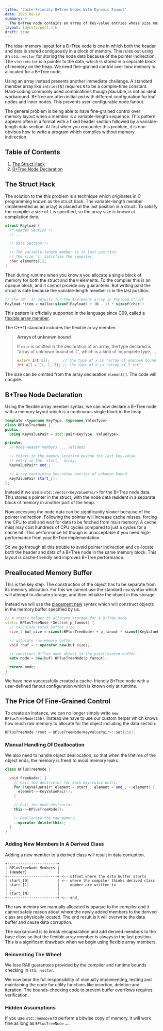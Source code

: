 ```yaml
---
title: 'Cache-Friendly B+Tree Nodes With Dynamic Fanout'
date: 2025-08-18
summary: >
  The B+Tree node contains an array of key-value entries whose size must be known at compile time. But if you hard-code the sizes, it prevents the user from configuring the node fanout when using the B+Tree data structure implementation. Furthermore, the node layout should be contiguous in memory, and should not contain an indirection to heap allocated memory for the key-value entries array field. This post demonstrates how the struct hack combined with dynamic memory allocation solves both the challenges elegantly.
layout: layouts/post.njk
draft: true
---
```


The ideal memory layout for a B+Tree node is one in which both the header and data is stored contiguously in a block of memory. This rules out using an `std::vector` for storing the node data because of the pointer indirection. The `std::vector` is a pointer to the data, which is stored in a separate block of memory on the heap. We need fine-grained control over how memory is allocated for a B+Tree node.

Using an array instead presents another immediate challenge. A standard member array like `entries[N]` requires `N` to be a compile-time constant. Hard-coding commonly used combinations though plausible, is not an ideal workaround. B+Tree are often initialized with different configuration for leaf nodes and inner nodes. This prevents user-configurable node fanout.

The general problem is being able to have fine-grained control over memory layout when a member is a variable-length sequence. This pattern appears often in a format with a fixed header section followed by a variable-length data section. At first when you encounter this problem, it is non-obvious how to write a program which compiles without memory indirection.

<nav class="toc" aria-labelledby="toc-heading">
  <h2 id="toc-heading">Table of Contents</h2>
  <ol>
    <li><a href="#the-struct-hack">The Struct Hack</a></li>
    <li><a href="#b+tree-node-declaration">B+Tree Node Declaration</a></li>
<!--       <ul>
        <li><a href="#flexible-array-member">Flexible Array Member</a></li>
        <li><a href="#preallocated-memory-buffer">Preallocated Memory Buffer</a></li>
      </ul>
    </li>
    <li>
      <a href="#implementation-trade-offs">Implementation Trade-offs</a>
      <ul>
        <li><a href="#manual-inserts-with-stdmemmove">Manual Inserts With <code>std::memmove</code></a></li>
        <li><a href="#deallocation-and-the-lack-of-raii">Deallocation And The Lack of RAII</a></li>
        <li><a href="#opaque-layout-breaks-encapsulation">Opaque Layout Breaks Encapsulation</a></li>
        <li><a href="#hidden-issues">Hidden Issues</a></li>
      </ul>
    </li> -->
  </ol>
</nav>

## The Struct Hack

The solution to the this problem is a technique which originates in C programming known as the struct hack. The variable-length member (implemented as an array) is placed at the last position in a struct. To satisfy the compiler a size of `1` is specified, so the array size is known at compilation time.

```c
struct Payload {
  /* Header Section */
  // ...

  /* Data Section */

  // The variable-length member is in last position.
  // The size `1` satisfies the compiler.
  char elements[1];
}
```

Then during runtime when you know `N` you allocate a single block of memory for both the struct and the `N` elements. To the compiler this is an opaque block, and it cannot provide any guarantees. But writing past the struct is safe because the variable-length member is in the last position.

```c
// The (N - 1) adjusts for the 1-element array in Payload struct
Payload *item = malloc(sizeof(Payload) + (N - 1) * sizeof(char))
```

This pattern is officially supported in the language since C99, called a [flexible array member].

[flexible array member]: https://en.wikipedia.org/wiki/Flexible_array_member

The C++11 standard includes the flexible array member.

> **Arrays of unknown bound**
>
> If `expr` is omitted in the declaration of an array, the type declared is "array of unknown bound of T", which is a kind of incomplete type, ...
>
> ```cpp
> extern int x[];      // the type of x is "array of unknown bound of int"
> int a[] = {1, 2, 3}; // the type of a is "array of 3 int"
> ```

The size can be omitted from the array declaration `element[]`. The code will compile.

## B+Tree Node Declaration

Using the flexible array member syntax, we can now declare a B+Tree node with a memory layout which is a continuous single block in the heap.

```cpp
template <typename KeyType, typename ValueType>
class BPlusTreeNode {
public:
  using KeyValuePair = std::pair<KeyType, ValueType>;

private:
  // Node Header Members ... (elided)

  // Points to the memory location beyond the last key-value
  // entry in the `start_` array.
  KeyValuePair* end_;

  // Array containing key-value entries of unknown bound.
  KeyValuePair start_[];
};
```

Instead if we use a `std::vector<KeyValuePair>` for the B+Tree node data. This stores a pointer in the struct, with the node data resident in a separate block of memory in another part of the heap.

Now accessing the node data can be significantly slower because of the pointer indirection. Following the pointer will increase cache misses, forcing the CPU to stall and wait for data to be fetched from main memory. A cache miss may cost hundreds of CPU cycles compared to just a cycles for a cache hit. This performance hit though is unacceptable if you need high-performance from your B+Tree implementation.

So we go through all this trouble to avoid pointer indirection and co-locate both the header and data of a B+Tree node in the same memory block. This layout is cache-friendly and improves B+Tree performance.

## Preallocated Memory Buffer

This is the key step. The construction of the object has to be separate from its memory allocation. For this we cannot use the standard `new` syntax which will attempt to allocate storage, and then initialize the object in this storage.

Instead we will use the [placement new] syntax which will construct objects in the memory buffer specified by us.

[placement new]: https://en.cppreference.com/w/cpp/language/new.html#Placement_new

```cpp
// A static helper to allocate storage for a B+Tree node.
static BPlusTreeNode *Get(int p_fanout) {
  // calculate total buffer size
  size_t buf_size = sizeof(BPlusTreeNode) + p_fanout * sizeof(KeyValuePair);

  // allocate raw memory buffer
  void *buf = ::operator new(buf_size);

  // construct B+Tree node object in the preallocated buffer
  auto node = new(buf) BPlusTreeNode(p_fanout);

  return node;
}
```

We have now successfully created a cache-friendly B+Tree node with a user-defined fanout configuration which is known only at runtime.

## The Price Of Fine-Grained Control

To create an instance, we can no longer simply write `new BPlusTreeNode(256)`. Instead we have to use our custom helper which knows how much raw memory to allocate for the object including the data section.

```cpp
BPlusTreeNode *root = BPlusTreeNode<KeyValuePair>::Get(256);
```

### Manual Handling Of Deallocation

We also need to handle object deallocation, so that when the lifetime of the object ends, the memory is freed to avoid memory leaks.

```cpp
class BPlusTreeNode {

  void FreeNode() {
    // Call the destructor for each key-value entry.
    for (KeyValuePair* element = start_; element < end_; ++element) {
      element->~KeyValuePair();
    }

    // Call the node destructor
    this->~BPlusTreeNode();

    // Deallocate the raw memory
    ::operator delete(this);
  }
}
```

### Adding New Members In A Derived Class

Adding a new member to a derived class will result in data corruption.

```text
+-----------------------+
| BPlusTreeNode Members |
| (Header)              |
+-----------------------+ <-- offset where the data buffer starts
| start_[0]             | <-- where the compiler thinks derived class
| start_[1]             |     member are written to
| ...                   |
| start_[N]             |
+-----------------------+ <-- end_
```

The raw memory we manually allocated is opaque to the compiler and it cannot safely reason about where the newly added members to the derived class are physically located. The end result is it will overwrite the data buffer and cause data corruption.

The workaround is to break encapsulation and add derived members to the base class so that the flexible array member is always in the last position. This is a significant drawback when we begin using flexible array members.

### Reinventing The Wheel

We lose RAII guarantees provided by the compiler and runtime bounds checking in `std::vector`.

We now bear the full responsibility of manually implementing, testing and maintaining the code for utility functions like insertion, deletion and iteration. The bounds-checking code to prevent buffer overflows requires verification.

### Hidden Assumptions

If you use `std::memmove` to perform a bitwise copy of memory, it will work fine as long as `BPlusTreeNode` ....
